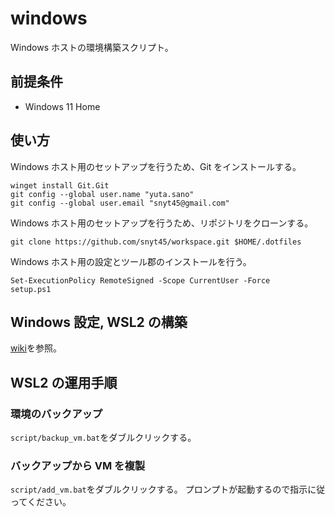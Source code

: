 # windows

Windows ホストの環境構築スクリプト。

## 前提条件

- Windows 11 Home

## 使い方

Windows ホスト用のセットアップを行うため、Git をインストールする。

```
winget install Git.Git
git config --global user.name "yuta.sano"
git config --global user.email "snyt45@gmail.com"
```

Windows ホスト用のセットアップを行うため、リポジトリをクローンする。

```
git clone https://github.com/snyt45/workspace.git $HOME/.dotfiles
```

Windows ホスト用の設定とツール郡のインストールを行う。

```
Set-ExecutionPolicy RemoteSigned -Scope CurrentUser -Force
setup.ps1
```

## Windows 設定, WSL2 の構築

[wiki](https://github.com/snyt45/workspace/wiki)を参照。

## WSL2 の運用手順

### 環境のバックアップ

`script/backup_vm.bat`をダブルクリックする。

### バックアップから VM を複製

`script/add_vm.bat`をダブルクリックする。 プロンプトが起動するので指示に従ってください。

